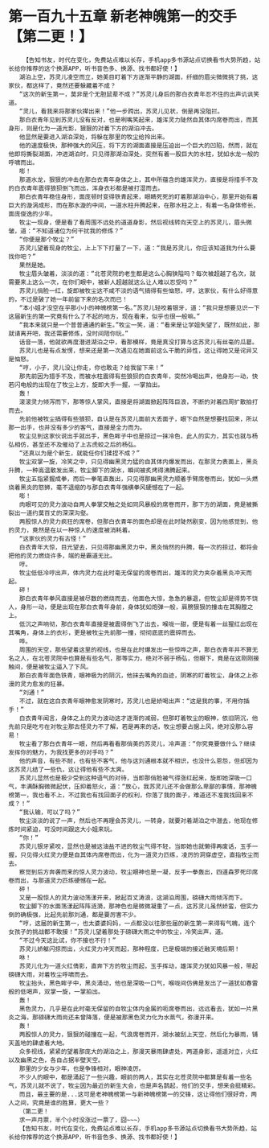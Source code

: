 # 第一百九十五章 新老神魄第一的交手【第二更！】
        【告知书友，时代在变化，免费站点难以长存，手机app多书源站点切换看书大势所趋，站长给你推荐的这个换源APP，听书音色多、换源、找书都好使！】
       湖泊上空，苏灵儿凌空而立，她美目盯着下方逐渐平静的湖面，纤细的眉尖微微挑了挑，这家伙，都这样了，竟然还要躲藏着不成？
       “这次的新生第一，莫非是个无胆鼠辈不成？”苏灵儿身后的那白衣青年忍不住的出声讥讽笑道。
       “灵儿，看我来将那家伙撵出来！”他一步跨出，苏灵儿见状，倒是再没阻拦。
       那白衣青年见到苏灵儿没有反对，也是咧嘴笑起来，雄浑灵力陡然自其体内席卷而出，而其身形，则是化为一道光影，狠狠的对着下方的湖泊冲去。
       他显然是要进入湖泊深处，将躲在那里的牧尘给拎出来。
       他的速度极快，那种强大的风压，将下方的湖面直接是压迫出一个巨大的凹陷，然而，就在他即将撕裂湖面，冲进湖泊时，只见得那湖泊深处，突然有着一股巨大的水柱，犹如水龙一般的呼啸而出。
       嘭！
       那道水龙，狠狠的冲击在那白衣青年身体之上，其中所蕴含的雄浑灵力，直接是将措手不及的白衣青年震得狼狈倒飞而出，浑身衣衫都是被打湿而去。
       那白衣青年稳住身形，面庞顿时变得铁青起来，眼睛死死的盯着那湖泊中心，那里开始有着巨大的漩涡成形，而在那水漩的中间，一道水柱升腾起来，在那水柱之上，有着一名身体修长，面庞俊逸的少年。
       牧尘一现身，便是看了看周围不远处的道道身影，然后视线转向天空上的苏灵儿，眉头微皱，道：“不知道诸位为何干扰我的修炼？”
       “你便是那个牧尘？”
       苏灵儿望着现身的牧尘，上上下下打量了一下，道：“我是苏灵儿，你应该知道我为什么要找你吧？”
       果然是她。
       牧尘眉头皱着，淡淡的道：“北苍灵院的老生都是这么心胸狭隘吗？每次被超越了名次，就需要来上这么一次，在你们眼中，被新人超越就这么让人难以忍受吗？”
       苏灵儿俏脸一红，旋即被牧尘这不咸不淡的语气搞得有些恼怒，哼，这家伙，有什么好得意的，不过是破了她一年前留下来的名次而已！
       “本小姐才没空在乎那小小的神魄榜第一名。”苏灵儿轻咬着银牙，道：“我只是想要见识一下这届新生的第一究竟有什么了不起的地方，现在看来，似乎也很一般嘛。”
       “我本来就只是一个普普通通的新生。”牧尘一笑，道：“看来是让学姐失望了，既然如此，那就请离开吧，我还需要修炼，没时间陪你玩。”
       话音一落，他就欲再度潜进湖泊之中，看那模样，竟是真没打算与这苏灵儿有丝毫的瓜葛。
       苏灵儿也是有点发愣，想来还是第一次遇见在她面前这么干脆的异性，这让得她又是诧异又是恼怒。
       “哼，小子，灵儿没让你走，你也敢走？给我留下来！”
       那先前因为措手不及，而被水柱震得有些狼狈的白衣青年，突然冷喝出声，他身形一动，快若闪电般的出现在了牧尘上方，旋即大手一握，一掌拍出。
       轰！
       滚滚灵力倾泻而下，那等惊人掌风，直接是将湖面掀起阵阵巨浪，不断的对着四周扩散拍打而去。
       先前他被牧尘搞得有些狼狈，自认是在苏灵儿面前大丢面子，眼下自然是想要找回来，所以那一出手，也并没有多少的客气，直接是全力而为。
       牧尘见到这家伙说出手就出手，黑色眸子中也是掠过一抹冷色，此人的实力，其实也就与杨弘相仿，甚至还不及催动了上古虎蛟之后的杨弘。
       “还真以为是个新生，就能任你们揉捏不成？”
       牧尘双掌一旋，冷笑之中，只见得幽黑灵力猛的自其体内爆发而出，在那灵力表面上，黑炎升腾，一种高温散发出来，牧尘脚下的湖水，瞬间被炙烤得沸腾起来。
       牧尘五指紧握成拳，而后一拳笔直轰出，只见得那幽黑灵力顺着手臂席卷而出，犹如一头燃烧着黑炎的怒狮，毫不退缩的与那白衣青年强横拳风硬憾在了一起。
       嘭！
       肉眼可见的灵力波动自两人拳掌交触之处如同风暴般的席卷而开，那下方的湖面，竟是被撕裂出一道约莫百丈的深深沟壑。
       两股惊人的灵力疯狂的席卷，但那白衣青年的面色却是在此时陡然剧变，因为他感觉到，他的灵力，竟然是在以一种惊人的速度被消耗着。
       “这家伙的灵力有古怪！”
       白衣青年大惊，目光望去，只见得那幽黑灵力中，黑炎悄然的升腾，每一次的掠过，都将会把他的灵力燃烧许多，端的是霸道无比。
       哼。
       牧尘低低冷哼出声，体内灵力在此时毫无保留的席卷而出，雄浑的灵力夹杂着黑炎冲天而起。
       砰！
       那白衣青年拳风直接是被尽数的燃烧而去，他面色大惊，急急的暴退，但牧尘却是得势不饶人，身形一动，便是出现在那白衣青年身前，身体犹如炮弹一般，肩膀狠狠的撞击在其胸膛之上。
       低沉之声响彻，那白衣青年直接是被震得倒飞了出去，喉咙一甜，便是有着一丝猩红出现在其嘴角，身体上的衣衫，更是被牧尘先前那一撞，彻彻底底的震碎而去。
       哗。
       周围的天空，那些望着这里的视线，也是在此时爆发出一些惊哗之声，那白衣青年并不算无名之人，在北苍灵院中也算是有些名气，那等实力，绝对不弱于杨弘，但眼下，竟是在这刚刚接触间，便是被牧尘逼入了下风。
       那白衣青年面色铁青，眼神极为的阴沉，他抹去嘴角的血迹，阴寒的盯着牧尘，身体之上弥漫的灵力愈发的狂暴。
       “刘通！”
       不过，就在这白衣青年眼神愈发阴寒时，苏灵儿也是娇喝出声：“这是我的事，不用你插手！”
       白衣青年闻言，身体之上的灵力波动这才逐渐的减弱，但那盯着牧尘的眼神，依旧阴沉，他先前只是吃亏在对牧尘那古怪灵力不了解，若是再来的话，牧尘想要占据上风，绝对没那么容易！
       牧尘看了那白衣青年一眼，然后再看看那俏美的苏灵儿，冷声道：“你究竟要做什么？继续发挥你的魅力，为我找更多的对手吗？”
       他的声音，有些不耐，也有些不客气，他与这刘通根本就不相识，也没什么恩怨，但却因为这苏灵儿结了一些仇，这让得他有些不太爽。
       苏灵儿显然也是极少受到这种语气的对待，当即那俏脸被气得涨红起来，旋即她深吸一口气，丰满酥胸微微起伏，压抑着怒火，道：“放心，我苏灵儿还不会做那么卑鄙的事情，那神魄榜第一，我也看不上，不过我也有找回面子的权利，你落了我的面子，难道还不准我找回来不成？！”
       “我认输，可以了吗？”
       牧尘淡淡的说了一声，然后也不再理会苏灵儿，一转身，就要对着湖泊之中潜去，他现在修炼时间紧迫，可没时间跟这大小姐来玩。
       “你！”
       苏灵儿银牙紧咬，显然也是被这油盐不进的牧尘气得不轻，当即她也就懒得再废话，玉手一握，只见得火红灵力便是自其体内席卷而出，化为一道灵力匹练，凌厉的洞穿虚空，直指牧尘而去。
       察觉到后方奔袭而来的惊人灵力波动，牧尘眼神也是一凝，反手一拳轰出，四道森罗死印席卷而出，与那道灵力匹练硬憾在一起。
       砰！
       又是一股惊人的灵力波动荡漾开来，掀起百丈涛浪，这湖泊周围，磅礴大雨倾泻而下。
       牧尘脚下的水面荡漾起阵阵涟漪，那神色也是微微凝重了一点，这苏灵儿虽然娇蛮，但实力倒的确极强，比起先前那刘通，都是要厉害不少。
       “哼，这届的新生第一，也太婆婆妈妈，一点都没以往那些届的新生第一来得有气魄，连个女孩子的挑战都不敢接！”苏灵儿望着那处于磅礴大雨之中的牧尘，冷笑出声，道。
       “不过今天这比试，你不接也不行！”
       苏灵儿娇躯闪掠而出，火红灵力冲天而起，那种程度，已是极端的接近融天境后期！
       咻！
       苏灵儿化为一道火红倩影，直奔下方的牧尘而起，玉手挥动，雄浑灵力犹如风暴一般，带起磅礴大雨，对着牧尘呼啸而去。
       牧尘抬头，黑色眸子中，黑炎涌动，他也是深吸一口气，喉咙间仿佛是发出了一道犹如春雷般的低喝声，双掌一旋，一掌拍出。
       轰！
       黑色灵力，几乎是在此时毫无保留的自牧尘体内金属的呃席卷而出，远远看去，犹如一片黑炎之海，那磅礴大雨尚还未曾降落，便是被那黑色灵力化为水蒸气，弥漫开来。
       轰！
       两股惊人的灵力，狠狠的碰撞在一起，气浪席卷而开，湖水被刮上天空，然后化为暴雨，铺天盖地的肆虐着大地。
       众多视线，紧紧的望着那庞大的湖泊之上，那漫天暴雨肆虐处，两道身影，遥遥对立，火红以及幽黑之色，各自占据半壁天空。
       那里的少女与少年，也是争锋相对，眼神凌厉。
       不少人的眼中，都是涌起了一些兴趣，眼前的两人，其实在北苍灵院中都算是有着一些名气，苏灵儿就不说了，牧尘因为最近的新生大会，也是声名鹊起，他们的交手，想来会挺精彩。
       而且，最主要的是...这可是老神魄榜第一与新神魄榜第一的交锋，这让得他们很好奇，两人之间，究竟是谁的胜算，更大一些？
       （第二更！
       求一声月票，半个小时没涨过一票了，囧~~~）
       【告知书友，时代在变化，免费站点难以长存，手机app多书源站点切换看书大势所趋，站长给你推荐的这个换源APP，听书音色多、换源、找书都好使！】